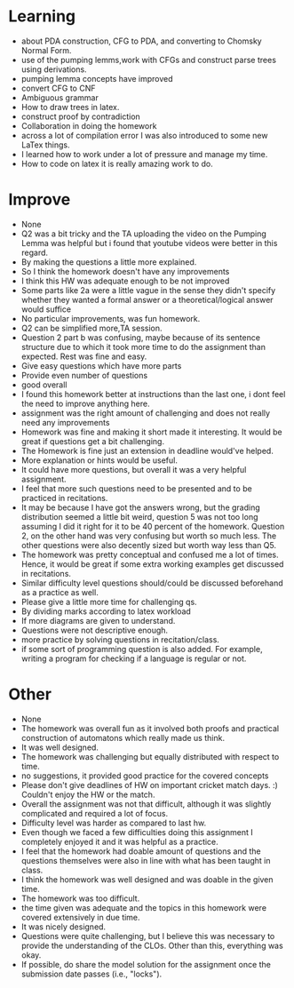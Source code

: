 # Learning
- about PDA construction, CFG to PDA, and converting to Chomsky Normal Form. 
- use of the pumping lemms,work with CFGs and construct parse trees using derivations.
- pumping lemma concepts have improved
- convert CFG to CNF
- Ambiguous grammar
- How to draw trees in latex.
- construct proof by contradiction
- Collaboration in doing the homework 
- across a lot of compilation error I was also introduced to some new LaTex things.
- I learned how to work under a lot of pressure and manage my time. 
- How to code on latex it is really amazing work to do.

# Improve
- None
- Q2 was a bit tricky and the TA uploading the video on the Pumping Lemma was helpful but i found that youtube videos were better in this regard.
- By making the questions a little more explained.
- So I think the homework doesn't have any improvements 
- I think this HW was adequate enough to be not improved
- Some parts like 2a were a little vague in the sense they didn't specify whether they wanted a formal answer or a theoretical/logical answer would suffice
- No particular improvements, was fun homework.
- Q2 can be simplified more,TA session.
- Question 2 part b  was confusing, maybe because of its sentence structure due to which it took more time to do the assignment than expected. Rest was fine and easy.
- Give easy questions which have more parts
- Provide even number of questions
- good overall
- I found this homework better at instructions than the last one, i dont feel the need to improve anything here. 
- assignment was the right amount of challenging and does not really need any improvements
- Homework was fine and making it short made it interesting. It would be great if questions get a bit challenging.
- The Homework is fine just an extension in deadline would've helped.
- More explanation or hints would be useful.
- It could have more questions, but overall it was a very helpful assignment. 
-  I feel that more such questions need to be presented and to be practiced in recitations.
- It may be because I have got the answers wrong, but the grading distribution seemed a little bit weird, question 5 was not too long assuming I did it right for it to be 40 percent of the homework. Question 2, on the other hand was very confusing but worth so much less. The other questions were also decently sized but worth way less than Q5.
- The homework was pretty conceptual and confused me a lot of times. Hence, it would be great if some extra working examples get discussed in recitations. 
- Similar difficulty level questions should/could be discussed beforehand as a practice as well.
- Please give a little more time for challenging qs.
- By dividing marks according to latex workload
- If more diagrams are given to understand. 
- Questions were not descriptive enough.
- more practice by solving questions in recitation/class.
-  if some sort of programming question is also added. For example, writing a program for checking if a language is regular or not. 

# Other
- None
- The homework was overall fun as it involved both proofs and practical construction of automatons which really made us think. 
- It was well designed.
- The homework was challenging but equally distributed with respect to time. 
- no suggestions, it provided good practice for the covered concepts
- Please don't give deadlines of HW on important cricket match days. :) Couldn't enjoy the HW or the match.
- Overall the assignment was not that difficult, although it was slightly complicated and required a lot of focus. 
- Difficulty level was harder as compared to last hw.
- Even though we faced a few difficulties doing this assignment I completely enjoyed it and it was helpful as a practice. 
- I feel that the homework had doable amount of questions and the questions themselves were also in line with what has been taught in class. 
- I think the homework was well designed and was doable in the given time.
- The homework was too difficult.
-  the time given was adequate and the topics in this homework were covered extensively in due time. 
- It was nicely designed. 
- Questions were quite challenging, but I believe this was necessary to provide the understanding of the CLOs. Other than this, everything was okay.
- If possible, do share the model solution for the assignment once the submission date passes (i.e., "locks").
